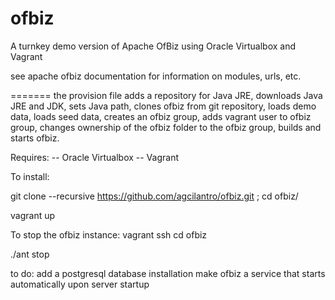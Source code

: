 # ofbiz
A turnkey demo version of Apache OfBiz using Oracle Virtualbox and Vagrant


see apache ofbiz documentation for information on modules, urls, etc.


=======
the provision file adds a repository for Java JRE, downloads Java JRE and JDK, sets Java path, clones ofbiz from git repository, loads demo data, loads seed data, creates an ofbiz group, adds vagrant user to ofbiz group, changes ownership of the ofbiz folder to the ofbiz group, builds and starts ofbiz.


Requires:
-- Oracle Virtualbox
-- Vagrant


To install:


git clone --recursive https://github.com/agcilantro/ofbiz.git ; cd ofbiz/

vagrant up


To stop the ofbiz instance:
vagrant ssh
cd ofbiz

./ant stop

to do: add a postgresql database installation
	make ofbiz a service that starts automatically upon server startup
